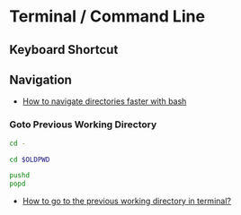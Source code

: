 # Terminal / Command Line

## Keyboard Shortcut

## Navigation

* [How to navigate directories faster with bash](https://mhoffman.github.io/2015/05/21/how-to-navigate-directories-with-the-shell.html)

### Goto Previous Working Directory

```sh
cd -
```

```sh
cd $OLDPWD
```

```sh
pushd
popd
```

* [How to go to the previous working directory in terminal?](https://unix.stackexchange.com/questions/81224/how-to-go-to-the-previous-working-directory-in-terminal)
